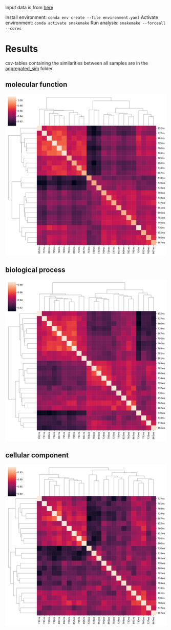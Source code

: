 Input data is from [here](https://zenodo.org/record/2652530)

Install environment: `conda env create --file environment.yaml`
Activate environment: `conda activate snakemake`
Run analysis: `snakemake --forceall --cores`

# Results
csv-tables containing the similarities between all samples are in the [aggregated_sim](aggregated_sim) folder.

## molecular function
![molecular function](figures/similarity_mf.svg)

## biological process
![biological process](figures/similarity_bp.svg)

## cellular component
![cellular component](figures/similarity_cc.svg)
